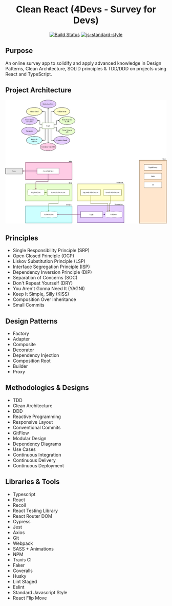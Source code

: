 <h1 align="center">Clean React (4Devs - Survey for Devs)</h1>

<div align="center">

[![Build Status](https://travis-ci.com/guvarallo/clean-react.svg?branch=master)](https://travis-ci.com/guvarallo/clean-react)
[![js-standard-style](https://img.shields.io/badge/code%20style-standard-brightgreen.svg)](http://standardjs.com)

</div>

## Purpose

An online survey app to solidify and apply advanced knowledge in Design Patterns,
Clean Architecture, SOLID principles & TDD/DDD on projects using React and TypeScript.

## Project Architecture

![Clean Architecture](src/assets/architecture-clean-react.jpg)

## Principles

- Single Responsibility Principle (SRP)
- Open Closed Principle (OCP)
- Liskov Substitution Principle (LSP)
- Interface Segregation Principle (ISP)
- Dependency Inversion Principle (DIP)
- Separation of Concerns (SOC)
- Don't Repeat Yourself (DRY)
- You Aren't Gonna Need It (YAGNI)
- Keep It Simple, Silly (KISS)
- Composition Over Inheritance
- Small Commits

## Design Patterns

- Factory
- Adapter
- Composite
- Decorator
- Dependency Injection
- Composition Root
- Builder
- Proxy

## Methodologies & Designs

- TDD
- Clean Architecture
- DDD
- Reactive Programming
- Responsive Layout
- Conventional Commits
- GitFlow
- Modular Design
- Dependency Diagrams
- Use Cases
- Continuous Integration
- Continuous Delivery
- Continuous Deployment

## Libraries & Tools

- Typescript
- React
- Recoil
- React Testing Library
- React Router DOM
- Cypress
- Jest
- Axios
- Git
- Webpack
- SASS + Animations
- NPM
- Travis CI
- Faker
- Coveralls
- Husky
- Lint Staged
- Eslint
- Standard Javascript Style
- React Flip Move
